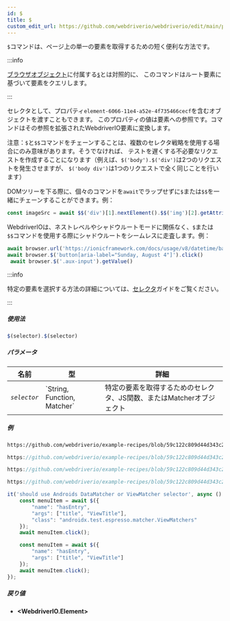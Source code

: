```yaml
---
id: $
title: $
custom_edit_url: https://github.com/webdriverio/webdriverio/edit/main/packages/webdriverio/src/commands/element/$.ts
---
```


`$`コマンドは、ページ上の単一の要素を取得するための短く便利な方法です。

:::info

[ブラウザオブジェクト](/docs/api/browser)に付属する[`$`](/docs/api/browser/$)とは対照的に、
このコマンドはルート要素に基づいて要素をクエリします。

:::

セレクタとして、プロパティ`element-6066-11e4-a52e-4f735466cecf`を含むオブジェクトを渡すこともできます。
このプロパティの値は要素への参照です。コマンドはその参照を拡張されたWebdriverIO要素に変換します。

注意：`$`と`$$`コマンドをチェーンすることは、複数のセレクタ戦略を使用する場合にのみ意味があります。そうでなければ、
テストを遅くする不必要なリクエストを作成することになります（例えば、`$('body').$('div')`は2つのリクエストを発生させますが、
`$('body div')`は1つのリクエストで全く同じことを行います）

DOMツリーを下る際に、個々のコマンドを`await`でラップせずに`$`または`$$`を一緒にチェーンすることができます。例：

```js
const imageSrc = await $$('div')[1].nextElement().$$('img')[2].getAttribute('src')
```

WebdriverIOは、ネストレベルやシャドウルートモードに関係なく、`$`または`$$`コマンドを使用する際にシャドウルートをシームレスに走査します。例：

```js
await browser.url('https://ionicframework.com/docs/usage/v8/datetime/basic/demo.html?ionic:mode=md')
await browser.$('button[aria-label="Sunday, August 4"]').click()
 await browser.$('.aux-input').getValue()
```

:::info

特定の要素を選択する方法の詳細については、[セレクタ](/docs/selectors)ガイドをご覧ください。

:::

##### 使用法

```js
$(selector).$(selector)
```

##### パラメータ

<table>
  <thead>
    <tr>
      <th>名前</th><th>型</th><th>詳細</th>
    </tr>
  </thead>
  <tbody>
    <tr>
      <td><code><var>selector</var></code></td>
      <td>`String, Function, Matcher`</td>
      <td>特定の要素を取得するためのセレクタ、JS関数、またはMatcherオブジェクト</td>
    </tr>
  </tbody>
</table>

##### 例

```html reference title="example.html" useHTTPS
https://github.com/webdriverio/example-recipes/blob/59c122c809d44d343c231bde2af7e8456c8f086c/queryElements/example.html
```

```js reference title="singleElements.js" useHTTPS
https://github.com/webdriverio/example-recipes/blob/59c122c809d44d343c231bde2af7e8456c8f086c/queryElements/singleElements.js#L9-L10
```

```js reference title="singleElements.js" useHTTPS
https://github.com/webdriverio/example-recipes/blob/59c122c809d44d343c231bde2af7e8456c8f086c/queryElements/singleElements.js#L16-L25
```

```js reference title="singleElements.js" useHTTPS
https://github.com/webdriverio/example-recipes/blob/59c122c809d44d343c231bde2af7e8456c8f086c/queryElements/singleElements.js#L42-L46
```

```js title="$.js"
it('should use Androids DataMatcher or ViewMatcher selector', async () => {
    const menuItem = await $({
        "name": "hasEntry",
        "args": ["title", "ViewTitle"],
        "class": "androidx.test.espresso.matcher.ViewMatchers"
    });
    await menuItem.click();

    const menuItem = await $({
        "name": "hasEntry",
        "args": ["title", "ViewTitle"]
    });
    await menuItem.click();
});
```

##### 戻り値

- **&lt;WebdriverIO.Element&gt;**